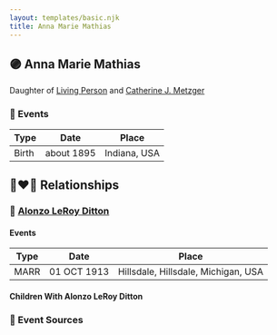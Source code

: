 ```yaml
---
layout: templates/basic.njk
title: Anna Marie Mathias
---
```

## 🟣 Anna Marie Mathias

Daughter of [Living Person](/people/2/25073708) and [Catherine J. Metzger](/people/6/62700864)

### 📆 Events

Type | Date | Place
------ | ------ | ------
Birth | about 1895 | Indiana, USA

## 👩‍❤️‍👨 Relationships

### 🔵 [Alonzo LeRoy Ditton](/people/8/83243356)

#### Events

Type | Date | Place
------ | ------ | ------
MARR | 01 OCT 1913 | Hillsdale, Hillsdale, Michigan, USA
#### Children With Alonzo LeRoy Ditton
### 📰 Event Sources
